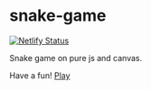 # snake-game

[![Netlify Status](https://api.netlify.com/api/v1/badges/2a96e3e2-04e0-4f9d-8a53-651e15e40ced/deploy-status)](https://app.netlify.com/sites/snake-kolyabres/deploys)

Snake game on pure js and canvas. 

Have a fun! [Play](https://snake-kolyabres.netlify.app/)

